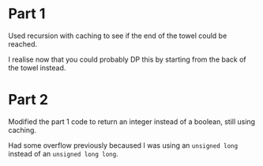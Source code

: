 <h1>Part 1</h1>
Used recursion with caching to see if the end of the towel could be reached.

I realise now that you could probably DP this by starting from the back of the towel instead.

<h1>Part 2</h1>
Modified the part 1 code to return an integer instead of a boolean, still using caching.

Had some overflow previously becaused I was using an `unsigned long` instead of an `unsigned long long`.